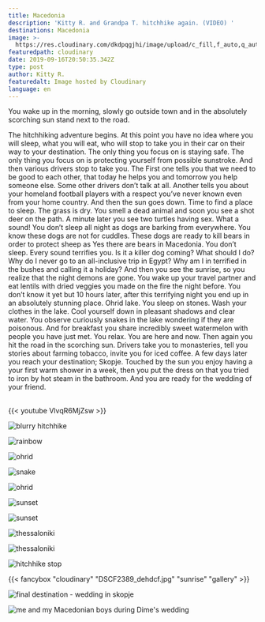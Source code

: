 ```yaml
---
title: Macedonia
description: 'Kitty R. and Grandpa T. hitchhike again. (VIDEO) '
destinations: Macedonia
image: >-
  https://res.cloudinary.com/dkdpqgjhi/image/upload/c_fill,f_auto,q_auto,w_300/v1568668922/DSCF2404_hzpwgu.jpg
featuredpath: cloudinary
date: 2019-09-16T20:50:35.342Z
type: post
author: Kitty R.
featuredalt: Image hosted by Cloudinary
language: en
---
```

You wake up in the morning, slowly go outside town and in the absolutely scorching sun stand next to the road. 

The hitchhiking adventure begins. At this point you have no idea where you will sleep, what you will eat, who will stop to take you in their car on their way to your destination. The only thing you focus on is staying safe. The only thing you focus on is protecting yourself from possible sunstroke. And then various drivers stop to take you. The First one tells you that we need to be good to each other, that today he helps you and tomorrow you help someone else. Some other drivers don’t talk at all. Another tells you about your homeland football players with a respect you’ve never known even from your home country. And then the sun goes down. Time to find a place to sleep. The grass is dry. You smell a dead animal and soon you see a shot deer on the path. A minute later you see two turtles having sex. What a sound! You don’t sleep all night as dogs are barking from everywhere. You know these dogs are not for cuddles. These dogs are ready to kill bears in order to protect sheep as Yes there are bears in Macedonia. You don’t sleep. Every sound terrifies you. Is it a killer dog coming? What should I do? Why do I never go to an all-inclusive trip in Egypt? Why am I in terrified in the bushes and calling it a holiday? And then you see the sunrise, so you realize that the night demons are gone. You wake up your travel partner and eat lentils with dried veggies you made on the fire the night before. You don’t know it yet but 10 hours later, after this terrifying night you end up in an absolutely stunning place. Ohrid lake. You sleep on stones. Wash your clothes in the lake. Cool yourself down in pleasant shadows and clear water. You observe curiously snakes in the lake wondering if they are poisonous. And for breakfast you share incredibly sweet watermelon with people you have just met. You relax. You are here and now. Then again you hit the road in the scorching sun. Drivers take you to monasteries, tell you stories about farming tobacco, invite you for iced coffee. A few days later you reach your destination; Skopje. Touched by the sun you enjoy having a your first warm shower in a week, then you put the dress on that you tried to iron by hot steam in the bathroom. And you are ready for the wedding of your friend.

<br>{{< youtube VlvqR6MjZsw >}}</br>

![](https://res.cloudinary.com/dkdpqgjhi/image/upload/c_fill,f_auto,q_auto,w_300/v1568668649/DSCF2377_ooiued.jpg "blurry hitchhike")

![](https://res.cloudinary.com/dkdpqgjhi/image/upload/c_fill,f_auto,q_auto,w_300/v1568669104/DSCF2427_bsghtl.jpg "rainbow")

![](https://res.cloudinary.com/dkdpqgjhi/image/upload/c_fill,f_auto,q_auto,w_300/v1568669184/DSCF2463_rnxle0.jpg "ohrid")

![](https://res.cloudinary.com/dkdpqgjhi/image/upload/c_fill,f_auto,q_auto,w_300/v1568669108/DSCF2445_mqwpzd.jpg "snake")

![](https://res.cloudinary.com/dkdpqgjhi/image/upload/c_fill,f_auto,q_auto,w_300/v1568669228/DSCF2451_imhfyq.jpg "ohrid")

![sunset](https://res.cloudinary.com/dkdpqgjhi/image/upload/c_fill,f_auto,q_auto,w_300/v1568668694/DSCF2340_eaggkw.jpg "sunset")

![](https://res.cloudinary.com/dkdpqgjhi/image/upload/c_fill,f_auto,q_auto,w_300/v1568668998/DSCF2433_jtbll4.jpg "sunset")

![](https://res.cloudinary.com/dkdpqgjhi/image/upload/c_fill,f_auto,q_auto,w_300/v1568668629/DSCF2344_wzu6cy.jpg "thessaloniki")

![](https://res.cloudinary.com/dkdpqgjhi/image/upload/c_fill,f_auto,q_auto,w_300/v1568668676/DSCF2349_ihcnja.jpg "thessaloniki")

![](https://res.cloudinary.com/dkdpqgjhi/image/upload/c_fill,f_auto,q_auto,w_300/v1568669003/DSCF2407_hftvp1.jpg "hitchhike stop")

{{< fancybox "cloudinary" "DSCF2389_dehdcf.jpg" "sunrise" "gallery" >}}

![](https://res.cloudinary.com/dkdpqgjhi/image/upload/c_fill,f_auto,q_auto,w_300/v1568669393/DSCF2511_thwa90.jpg "final destination - wedding in skopje")

![](https://res.cloudinary.com/dkdpqgjhi/image/upload/c_fill,f_auto,q_auto,w_300/v1568669412/DSCF2588_a76joy.jpg "me and my Macedonian boys during Dime's wedding")
